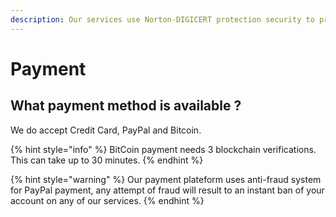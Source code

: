 ```yaml
---
description: Our services use Norton-DIGICERT protection security to process payments.
---
```


# Payment

## What payment method is available ?

We do accept Credit Card, PayPal and Bitcoin.

{% hint style="info" %}
BitCoin payment needs 3 blockchain verifications. This can take up to 30 minutes.
{% endhint %}

{% hint style="warning" %}
Our payment plateform uses anti-fraud system for PayPal payment, any attempt of fraud will result to an instant ban of your account on any of our services.
{% endhint %}





